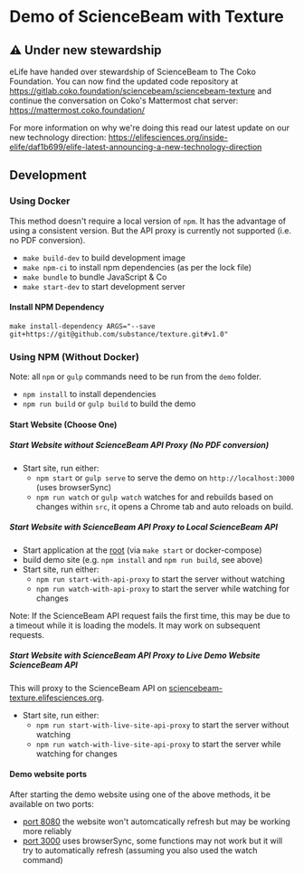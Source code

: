 # Demo of ScienceBeam with Texture

## ⚠️ Under new stewardship

eLife have handed over stewardship of ScienceBeam to The Coko Foundation. You can now find the updated code repository at https://gitlab.coko.foundation/sciencebeam/sciencebeam-texture and continue the conversation on Coko's Mattermost chat server: https://mattermost.coko.foundation/

For more information on why we're doing this read our latest update on our new technology direction: https://elifesciences.org/inside-elife/daf1b699/elife-latest-announcing-a-new-technology-direction

## Development

### Using Docker

This method doesn't require a local version of `npm`. It has the advantage of using a consistent version. But the API proxy is currently not supported (i.e. no PDF conversion).

- `make build-dev` to build development image
- `make npm-ci` to install npm dependencies (as per the lock file)
- `make bundle` to bundle JavaScript & Co
- `make start-dev` to start development server

#### Install NPM Dependency

`make install-dependency ARGS="--save git+https://git@github.com/substance/texture.git#v1.0"`

### Using NPM (Without Docker)

Note: all `npm` or `gulp` commands need to be run from the `demo` folder.

- `npm install` to install dependencies
- `npm run build` or `gulp build` to build the demo

#### Start Website (Choose One)

##### Start Website without ScienceBeam API Proxy (No PDF conversion)

- Start site, run either:
  - `npm start` or `gulp serve` to serve the demo on `http://localhost:3000` (uses browserSync)
  - `npm run watch` or `gulp watch` watches for and rebuilds based on changes within `src`, it opens a Chrome tab and auto reloads on build.

##### Start Website with ScienceBeam API Proxy to Local ScienceBeam API

- Start application at the [root](../README.md) (via `make start` or docker-compose)
- build demo site (e.g. `npm install` and `npm run build`, see above)
- Start site, run either:
  - `npm run start-with-api-proxy` to start the server without watching
  - `npm run watch-with-api-proxy` to start the server while watching for changes

Note: If the ScienceBeam API request fails the first time, this may be due to a timeout while it is loading the models. It may work on subsequent requests.

##### Start Website with ScienceBeam API Proxy to Live Demo Website ScienceBeam API

This will proxy to the ScienceBeam API on
[sciencebeam-texture.elifesciences.org](https://sciencebeam-texture.elifesciences.org/).

- Start site, run either:
  - `npm run start-with-live-site-api-proxy` to start the server without watching
  - `npm run watch-with-live-site-api-proxy` to start the server while watching for changes

#### Demo website ports

After starting the demo website using one of the above methods, it be available on two ports:

- [port 8080](http://localhost:8080) the website won't automcatically refresh but may be working more reliably
- [port 3000](http://localhost:3000) uses browserSync, some functions may not work but it will try to automatically refresh (assuming you also used the watch command)
